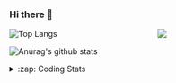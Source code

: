 ### Hi there 👋

<!--
**tao8687/tao8687** is a ✨ _special_ ✨ repository because its `README.md` (this file) appears on your GitHub profile.

Here are some ideas to get you started:

- 🔭 I’m currently working on ...
- 🌱 I’m currently learning ...
- 👯 I’m looking to collaborate on ...
- 🤔 I’m looking for help with ...
- 💬 Ask me about ...
- 📫 How to reach me: ...
- 😄 Pronouns: ...
- ⚡ Fun fact: ...
-->

<img align='right' src="https://media.giphy.com/media/M9gbBd9nbDrOTu1Mqx/giphy.gif" width="240">

  
![Top Langs](https://github-readme-stats.vercel.app/api/top-langs/?username=tao8687&layout=compact&title_color=23238E&text_color=A67D3D)

![Anurag's github stats](https://github-readme-stats.vercel.app/api?username=tao8687&show_icons=true&&text_color=A67D3D&title_color=23238E&show_icons=false&count_private=true&hide=stars)

<details>
  <summary>:zap: Coding Stats</summary>
  <br>
    
<!--START_SECTION:waka-->
![Code Time](http://img.shields.io/badge/Code%20Time-1%2C846%20hrs%2018%20mins-blue)

![Profile Views](http://img.shields.io/badge/Profile%20Views-0-blue)

**🐱 My GitHub Data** 

> 📦 1.5 MB Used in GitHub's Storage 
 > 
> 🏆 13 Contributions in the Year 2025
 > 
> 🚫 Not Opted to Hire
 > 
> 📜 62 Public Repositories 
 > 
> 🔑 25 Private Repositories 
 > 
**I'm an Early 🐤** 

```text
🌞 Morning                1617 commits        ██████████████████████░░░   88.36 % 
🌆 Daytime                90 commits          █░░░░░░░░░░░░░░░░░░░░░░░░   04.92 % 
🌃 Evening                119 commits         ██░░░░░░░░░░░░░░░░░░░░░░░   06.50 % 
🌙 Night                  4 commits           ░░░░░░░░░░░░░░░░░░░░░░░░░   00.22 % 
```
📅 **I'm Most Productive on Wednesday** 

```text
Monday                   263 commits         ████░░░░░░░░░░░░░░░░░░░░░   14.37 % 
Tuesday                  249 commits         ███░░░░░░░░░░░░░░░░░░░░░░   13.61 % 
Wednesday                319 commits         ████░░░░░░░░░░░░░░░░░░░░░   17.43 % 
Thursday                 243 commits         ███░░░░░░░░░░░░░░░░░░░░░░   13.28 % 
Friday                   259 commits         ████░░░░░░░░░░░░░░░░░░░░░   14.15 % 
Saturday                 253 commits         ███░░░░░░░░░░░░░░░░░░░░░░   13.83 % 
Sunday                   244 commits         ███░░░░░░░░░░░░░░░░░░░░░░   13.33 % 
```


📊 **This Week I Spent My Time On** 

```text
🕑︎ Time Zone: Asia/Shanghai

💬 Programming Languages: 
Markdown                 53 mins             ██████████████░░░░░░░░░░░   55.91 % 
Bash                     41 mins             ███████████░░░░░░░░░░░░░░   43.39 % 
Other                    0 secs              ░░░░░░░░░░░░░░░░░░░░░░░░░   00.70 % 

🔥 Editors: 
VS Code                  1 hr 35 mins        █████████████████████████   100.00 % 

🐱‍💻 Projects: 
Unknown Project          53 mins             ██████████████░░░░░░░░░░░   56.61 % 
src                      41 mins             ███████████░░░░░░░░░░░░░░   43.39 % 

💻 Operating System: 
Linux                    1 hr 35 mins        █████████████████████████   100.00 % 
```

**I Mostly Code in C++** 

```text
C++                      11 repos            ████████░░░░░░░░░░░░░░░░░   31.43 % 
Python                   10 repos            ███████░░░░░░░░░░░░░░░░░░   28.57 % 
JavaScript               2 repos             █░░░░░░░░░░░░░░░░░░░░░░░░   05.71 % 
Batchfile                1 repo              █░░░░░░░░░░░░░░░░░░░░░░░░   02.86 % 
HTML                     1 repo              █░░░░░░░░░░░░░░░░░░░░░░░░   02.86 % 
```



**Timeline**

![Lines of Code chart](https://raw.githubusercontent.com/tao8687/tao8687/master/assets/bar_graph.png)


 Last Updated on 13/01/2025 01:44:54 UTC
<!--END_SECTION:waka-->
</details>
